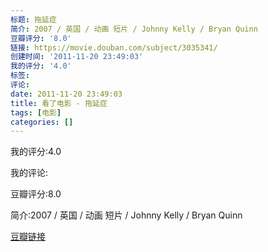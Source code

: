 ```yaml
---
标题: 拖延症
简介: 2007 / 英国 / 动画 短片 / Johnny Kelly / Bryan Quinn
豆瓣评分: '8.0'
链接: https://movie.douban.com/subject/3035341/
创建时间: '2011-11-20 23:49:03'
我的评分: '4.0'
标签:
评论:
date: 2011-11-20 23:49:03
title: 看了电影 - 拖延症
tags: [电影]
categories: []
---
```


我的评分:4.0

我的评论:

豆瓣评分:8.0

简介:2007 / 英国 / 动画 短片 / Johnny Kelly / Bryan Quinn

[豆瓣链接](https://movie.douban.com/subject/3035341/)

